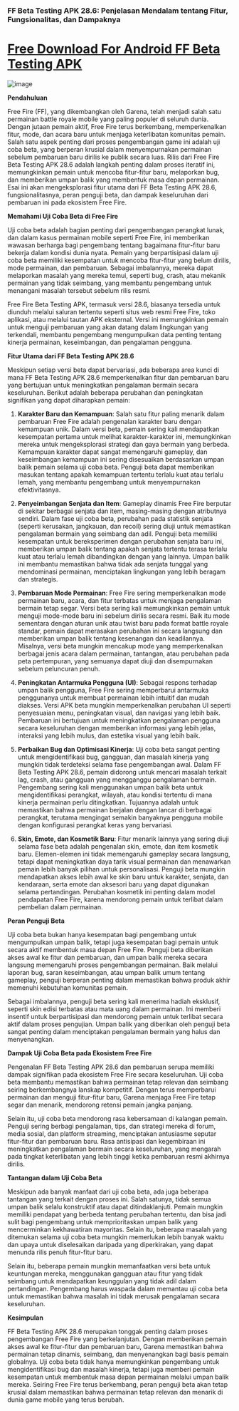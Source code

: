 ### FF Beta Testing APK 28.6: Penjelasan Mendalam tentang Fitur, Fungsionalitas, dan Dampaknya

# [Free Download For Android FF Beta Testing APK](https://ff-beta-testing.id.modfyp.com/)

![image](https://github.com/user-attachments/assets/d3822ddd-48a5-400e-a843-d67eae7736db)

**Pendahuluan**

Free Fire (FF), yang dikembangkan oleh Garena, telah menjadi salah satu permainan battle royale mobile yang paling populer di seluruh dunia. Dengan jutaan pemain aktif, Free Fire terus berkembang, memperkenalkan fitur, mode, dan acara baru untuk menjaga keterlibatan komunitas pemain. Salah satu aspek penting dari proses pengembangan game ini adalah uji coba beta, yang berperan krusial dalam menyempurnakan permainan sebelum pembaruan baru dirilis ke publik secara luas. Rilis dari Free Fire Beta Testing APK 28.6 adalah langkah penting dalam proses iteratif ini, memungkinkan pemain untuk mencoba fitur-fitur baru, melaporkan bug, dan memberikan umpan balik yang membentuk masa depan permainan. Esai ini akan mengeksplorasi fitur utama dari FF Beta Testing APK 28.6, fungsionalitasnya, peran penguji beta, dan dampak keseluruhan dari pembaruan ini pada ekosistem Free Fire.

**Memahami Uji Coba Beta di Free Fire**

Uji coba beta adalah bagian penting dari pengembangan perangkat lunak, dan dalam kasus permainan mobile seperti Free Fire, ini memberikan wawasan berharga bagi pengembang tentang bagaimana fitur-fitur baru bekerja dalam kondisi dunia nyata. Pemain yang berpartisipasi dalam uji coba beta memiliki kesempatan untuk mencoba fitur-fitur yang belum dirilis, mode permainan, dan pembaruan. Sebagai imbalannya, mereka dapat melaporkan masalah yang mereka temui, seperti bug, crash, atau mekanik permainan yang tidak seimbang, yang membantu pengembang untuk menangani masalah tersebut sebelum rilis resmi.

Free Fire Beta Testing APK, termasuk versi 28.6, biasanya tersedia untuk diunduh melalui saluran tertentu seperti situs web resmi Free Fire, toko aplikasi, atau melalui tautan APK eksternal. Versi ini memungkinkan pemain untuk menguji pembaruan yang akan datang dalam lingkungan yang terkendali, membantu pengembang mengumpulkan data penting tentang kinerja permainan, keseimbangan, dan pengalaman pengguna.

**Fitur Utama dari FF Beta Testing APK 28.6**

Meskipun setiap versi beta dapat bervariasi, ada beberapa area kunci di mana FF Beta Testing APK 28.6 memperkenalkan fitur dan pembaruan baru yang bertujuan untuk meningkatkan pengalaman bermain secara keseluruhan. Berikut adalah beberapa perubahan dan peningkatan signifikan yang dapat diharapkan pemain:

1. **Karakter Baru dan Kemampuan**: Salah satu fitur paling menarik dalam pembaruan Free Fire adalah pengenalan karakter baru dengan kemampuan unik. Dalam versi beta, pemain sering kali mendapatkan kesempatan pertama untuk melihat karakter-karakter ini, memungkinkan mereka untuk mengeksplorasi strategi dan gaya bermain yang berbeda. Kemampuan karakter dapat sangat memengaruhi gameplay, dan keseimbangan kemampuan ini sering disesuaikan berdasarkan umpan balik pemain selama uji coba beta. Penguji beta dapat memberikan masukan tentang apakah kemampuan tertentu terlalu kuat atau terlalu lemah, yang membantu pengembang untuk menyempurnakan efektivitasnya.

2. **Penyeimbangan Senjata dan Item**: Gameplay dinamis Free Fire berputar di sekitar berbagai senjata dan item, masing-masing dengan atributnya sendiri. Dalam fase uji coba beta, perubahan pada statistik senjata (seperti kerusakan, jangkauan, dan recoil) sering diuji untuk memastikan pengalaman bermain yang seimbang dan adil. Penguji beta memiliki kesempatan untuk bereksperimen dengan perubahan senjata baru ini, memberikan umpan balik tentang apakah senjata tertentu terasa terlalu kuat atau terlalu lemah dibandingkan dengan yang lainnya. Umpan balik ini membantu memastikan bahwa tidak ada senjata tunggal yang mendominasi permainan, menciptakan lingkungan yang lebih beragam dan strategis.

3. **Pembaruan Mode Permainan**: Free Fire sering memperkenalkan mode permainan baru, acara, dan fitur terbatas untuk menjaga pengalaman bermain tetap segar. Versi beta sering kali memungkinkan pemain untuk menguji mode-mode baru ini sebelum dirilis secara resmi. Baik itu mode sementara dengan aturan unik atau twist baru pada format battle royale standar, pemain dapat merasakan perubahan ini secara langsung dan memberikan umpan balik tentang kesenangan dan keadilannya. Misalnya, versi beta mungkin mencakup mode yang memperkenalkan berbagai jenis acara dalam permainan, tantangan, atau perubahan pada peta pertempuran, yang semuanya dapat diuji dan disempurnakan sebelum peluncuran penuh.

4. **Peningkatan Antarmuka Pengguna (UI)**: Sebagai respons terhadap umpan balik pengguna, Free Fire sering memperbarui antarmuka penggunanya untuk membuat permainan lebih intuitif dan mudah diakses. Versi APK beta mungkin memperkenalkan perubahan UI seperti penyesuaian menu, peningkatan visual, dan navigasi yang lebih baik. Pembaruan ini bertujuan untuk meningkatkan pengalaman pengguna secara keseluruhan dengan memberikan informasi yang lebih jelas, interaksi yang lebih mulus, dan estetika visual yang lebih baik.

5. **Perbaikan Bug dan Optimisasi Kinerja**: Uji coba beta sangat penting untuk mengidentifikasi bug, gangguan, dan masalah kinerja yang mungkin tidak terdeteksi selama fase pengembangan awal. Dalam FF Beta Testing APK 28.6, pemain didorong untuk mencari masalah terkait lag, crash, atau gangguan yang mengganggu pengalaman bermain. Pengembang sering kali menggunakan umpan balik beta untuk mengidentifikasi perangkat, wilayah, atau kondisi tertentu di mana kinerja permainan perlu ditingkatkan. Tujuannya adalah untuk memastikan bahwa permainan berjalan dengan lancar di berbagai perangkat, terutama mengingat semakin banyaknya pengguna mobile dengan konfigurasi perangkat keras yang bervariasi.

6. **Skin, Emote, dan Kosmetik Baru**: Fitur menarik lainnya yang sering diuji selama fase beta adalah pengenalan skin, emote, dan item kosmetik baru. Elemen-elemen ini tidak memengaruhi gameplay secara langsung, tetapi dapat meningkatkan daya tarik visual permainan dan menawarkan pemain lebih banyak pilihan untuk personalisasi. Penguji beta mungkin mendapatkan akses lebih awal ke skin baru untuk karakter, senjata, dan kendaraan, serta emote dan aksesori baru yang dapat digunakan selama pertandingan. Perubahan kosmetik ini penting dalam model pendapatan Free Fire, karena mendorong pemain untuk terlibat dalam pembelian dalam permainan.

**Peran Penguji Beta**

Uji coba beta bukan hanya kesempatan bagi pengembang untuk mengumpulkan umpan balik, tetapi juga kesempatan bagi pemain untuk secara aktif membentuk masa depan Free Fire. Penguji beta diberikan akses awal ke fitur dan pembaruan, dan umpan balik mereka secara langsung memengaruhi proses pengembangan permainan. Baik melalui laporan bug, saran keseimbangan, atau umpan balik umum tentang gameplay, penguji berperan penting dalam memastikan bahwa produk akhir memenuhi kebutuhan komunitas pemain.

Sebagai imbalannya, penguji beta sering kali menerima hadiah eksklusif, seperti skin edisi terbatas atau mata uang dalam permainan. Ini memberi insentif untuk berpartisipasi dan mendorong pemain untuk terlibat secara aktif dalam proses pengujian. Umpan balik yang diberikan oleh penguji beta sangat penting dalam menciptakan pengalaman bermain yang halus dan menyenangkan.

**Dampak Uji Coba Beta pada Ekosistem Free Fire**

Pengenalan FF Beta Testing APK 28.6 dan pembaruan serupa memiliki dampak signifikan pada ekosistem Free Fire secara keseluruhan. Uji coba beta membantu memastikan bahwa permainan tetap relevan dan seimbang seiring berkembangnya lanskap kompetitif. Dengan terus memperbarui permainan dan menguji fitur-fitur baru, Garena menjaga Free Fire tetap segar dan menarik, mendorong retensi pemain jangka panjang.

Selain itu, uji coba beta mendorong rasa kebersamaan di kalangan pemain. Penguji sering berbagi pengalaman, tips, dan strategi mereka di forum, media sosial, dan platform streaming, menciptakan antusiasme seputar fitur-fitur dan pembaruan baru. Rasa antisipasi dan kegembiraan ini meningkatkan pengalaman bermain secara keseluruhan, yang mengarah pada tingkat keterlibatan yang lebih tinggi ketika pembaruan resmi akhirnya dirilis.

**Tantangan dalam Uji Coba Beta**

Meskipun ada banyak manfaat dari uji coba beta, ada juga beberapa tantangan yang terkait dengan proses ini. Salah satunya, tidak semua umpan balik selalu konstruktif atau dapat ditindaklanjuti. Pemain mungkin memiliki pendapat yang berbeda tentang perubahan tertentu, dan bisa jadi sulit bagi pengembang untuk memprioritaskan umpan balik yang mencerminkan kekhawatiran mayoritas. Selain itu, beberapa masalah yang ditemukan selama uji coba beta mungkin memerlukan lebih banyak waktu dan upaya untuk diselesaikan daripada yang diperkirakan, yang dapat menunda rilis penuh fitur-fitur baru.

Selain itu, beberapa pemain mungkin memanfaatkan versi beta untuk keuntungan mereka, menggunakan gangguan atau fitur yang tidak seimbang untuk mendapatkan keunggulan yang tidak adil dalam pertandingan. Pengembang harus waspada dalam memantau uji coba beta untuk memastikan bahwa masalah ini tidak merusak pengalaman secara keseluruhan.

**Kesimpulan**

FF Beta Testing APK 28.6 merupakan tonggak penting dalam proses pengembangan Free Fire yang berkelanjutan. Dengan memberikan pemain akses awal ke fitur-fitur dan pembaruan baru, Garena memastikan bahwa permainan tetap dinamis, seimbang, dan menyenangkan bagi basis pemain globalnya. Uji coba beta tidak hanya memungkinkan pengembang untuk mengidentifikasi bug dan masalah kinerja, tetapi juga memberi pemain kesempatan untuk membentuk masa depan permainan melalui umpan balik mereka. Seiring Free Fire terus berkembang, peran penguji beta akan tetap krusial dalam memastikan bahwa permainan tetap relevan dan menarik di dunia game mobile yang terus berubah.
